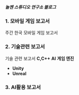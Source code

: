 ##### 놀젠 스튜디오 연구소 블로그

### 1. 모바일 게임 보고서
 주간 한국 모바일 게임 보고서

### 2. 기술관련 보고서
기술 관련 보고서
**C,C++**
**AI**
**게임 엔진**
-   **Unity**
-   **Unreal**

### 3. AI활용 보고서